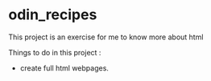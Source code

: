 # odin_recipes

This project is an exercise for me to know more about html

Things to do in this project :
- create full html webpages.